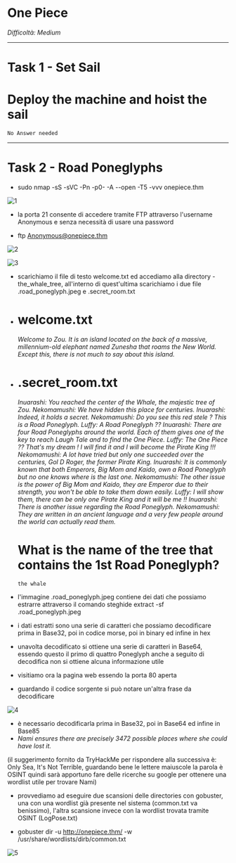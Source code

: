 # One Piece

_Difficoltà: Medium_

_____________________

# Task 1 - Set Sail

  # Deploy the machine and hoist the sail
    No Answer needed

_____________________

# Task 2 - Road Poneglyphs

-  sudo nmap -sS -sVC -Pn -p0- -A --open -T5 -vvv onepiece.thm

![1](https://github.com/Manganaccio/Manganaccio/assets/137283468/f22bc135-b3c4-4fa7-8246-a15545337781)

- la porta 21 consente di accedere tramite FTP attraverso l'username Anonymous e senza necessità di usare una password

- ftp Anonymous@onepiece.thm

![2](https://github.com/Manganaccio/Manganaccio/assets/137283468/2dd5a78f-92a9-413c-b0fa-4c3fc37f2a1b)

![3](https://github.com/Manganaccio/Manganaccio/assets/137283468/1b15d9f8-c500-4ad0-8e12-cf25170804f8)

- scarichiamo il file di testo welcome.txt ed accediamo alla directory -the_whale_tree, all'interno di quest'ultima scarichiamo i due file .road_poneglyph.jpeg e .secret_room.txt
- # welcome.txt
  _Welcome to Zou. It is an island located on the back of a massive, millennium-old elephant named Zunesha that roams the New World.
  Except this, there is not much to say about this island._

- # .secret_room.txt
  _Inuarashi: You reached the center of the Whale, the majestic tree of Zou.
  Nekomamushi: We have hidden this place for centuries.
  Inuarashi: Indeed, it holds a secret.
  Nekomamushi: Do you see this red stele ? This is a Road Poneglyph.
  Luffy: A Road Poneglyph ??
  Inuarashi: There are four Road Poneglyphs around the world. Each of them gives one of the key to reach Laugh Tale and to find the One Piece.
  Luffy: The One Piece ?? That's my dream ! I will find it and I will become the Pirate King !!!
  Nekomamushi: A lot have tried but only one succeeded over the centuries, Gol D Roger, the former Pirate King.
  Inuarashi: It is commonly known that both Emperors, Big Mom and Kaido, own a Road Poneglyph but no one knows where is the last one.
  Nekomamushi: The other issue is the power of Big Mom and Kaido, they are Emperor due to their strength, you won't be able to take them down easily.
  Luffy: I will show them, there can be only one Pirate King and it will be me !!
  Inuarashi: There is another issue regarding the Road Poneglyph.
  Nekomamushi: They are written in an ancient language and a very few people around the world can actually read them._

  # What is the name of the tree that contains the 1st Road Poneglyph?
      the whale

- l'immagine .road_poneglyph.jpeg contiene dei dati che possiamo estrarre attraverso il comando steghide extract -sf .road_poneglyph.jpeg
- i dati estratti sono una serie di caratteri che possiamo decodificare prima in Base32, poi in codice morse, poi in binary ed infine in hex
- unavolta decodificato si ottiene una serie di caratteri in Base64, essendo questo il primo di quattro Poneglyph anche a seguito di decodifica non si ottiene alcuna informazione utile
  
- visitiamo ora la pagina web essendo la porta 80 aperta
- guardando il codice sorgente si può notare un'altra frase da decodificare

![4](https://github.com/Manganaccio/Manganaccio/assets/137283468/948750ac-9db9-4765-b726-3f13c885266c)

- è necessario decodificarla prima in Base32, poi in Base64 ed infine in Base85
- _Nami ensures there are precisely 3472 possible places where she could have lost it._

(il suggerimento fornito da TryHackMe per rispondere alla successiva è: Only Sea, It's Not Terrible, guardando bene le lettere maiuscole la parola è OSINT quindi sarà apportuno fare delle ricerche su google per ottenere una wordlist utile per trovare Nami)

- provvediamo ad eseguire due scansioni delle directories con gobuster, una con una wordlist già presente nel sistema (common.txt va benissimo), l'altra scansione invece con la wordlist trovata tramite OSINT (LogPose.txt)

- gobuster dir -u http://onepiece.thm/  -w /usr/share/wordlists/dirb/common.txt

![5](https://github.com/Manganaccio/Manganaccio/assets/137283468/ed5bb2a1-65c9-43a7-b802-50f96597f0bf)







  
